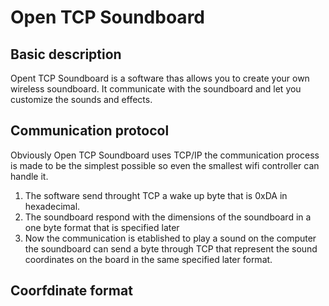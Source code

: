 # Open TCP Soundboard

## Basic description
Opent TCP Soundboard is a software thas allows you to create your own wireless soundboard. It communicate with the soundboard and let you customize the sounds and effects.

## Communication protocol

Obviously Open TCP Soundboard uses TCP/IP the communication process is made to be the simplest possible so even the smallest wifi controller can handle it.

 1. The software send throught TCP a wake up byte that is 0xDA in hexadecimal.
 2. The soundboard respond with the dimensions of the soundboard in a one byte format that is specified later
 3. Now the communication is etablished to play a sound on the computer the soundboard can send a byte through TCP that represent the sound coordinates on the board in the same specified later format.

## Coorfdinate format
